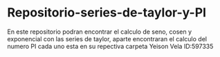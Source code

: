 # Repositorio-series-de-taylor-y-PI
En este repositorio podran encontrar el calculo de seno, cosen y exponencial con las series de taylor, aparte encontraran el calculo del numero PI cada uno esta en su repectiva carpeta 
Yeison Vela ID:597335
